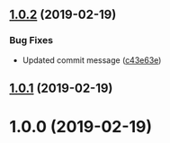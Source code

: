 ## [1.0.2](https://github.com/rramaa/create-middleware/compare/v1.0.1...v1.0.2) (2019-02-19)


### Bug Fixes

* Updated commit message ([c43e63e](https://github.com/rramaa/create-middleware/commit/c43e63e))

## [1.0.1](https://github.com/rramaa/create-middleware/compare/v1.0.0...v1.0.1) (2019-02-19)

# 1.0.0 (2019-02-19)
